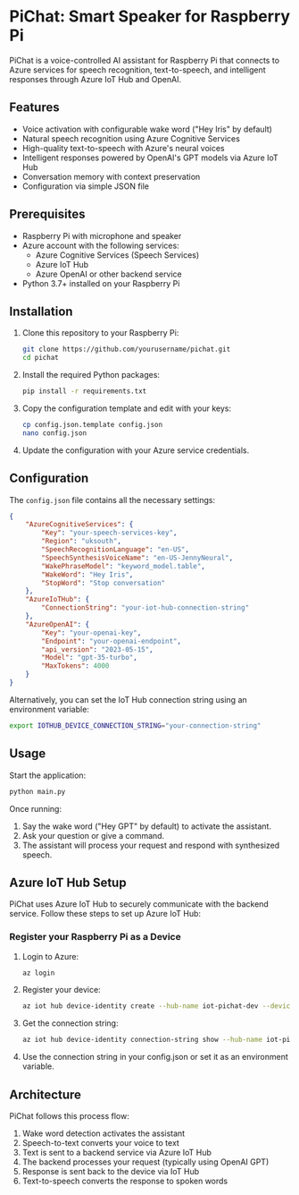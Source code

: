 # PiChat: Smart Speaker for Raspberry Pi

PiChat is a voice-controlled AI assistant for Raspberry Pi that connects to Azure services for speech recognition, text-to-speech, and intelligent responses through Azure IoT Hub and OpenAI.

## Features

- Voice activation with configurable wake word ("Hey Iris" by default)
- Natural speech recognition using Azure Cognitive Services
- High-quality text-to-speech with Azure's neural voices
- Intelligent responses powered by OpenAI's GPT models via Azure IoT Hub
- Conversation memory with context preservation
- Configuration via simple JSON file

## Prerequisites

- Raspberry Pi with microphone and speaker
- Azure account with the following services:
  - Azure Cognitive Services (Speech Services)
  - Azure IoT Hub
  - Azure OpenAI or other backend service
- Python 3.7+ installed on your Raspberry Pi

## Installation

1. Clone this repository to your Raspberry Pi:
   ```bash
   git clone https://github.com/yourusername/pichat.git
   cd pichat
   ```

2. Install the required Python packages:
   ```bash
   pip install -r requirements.txt
   ```

3. Copy the configuration template and edit with your keys:
   ```bash
   cp config.json.template config.json
   nano config.json
   ```

4. Update the configuration with your Azure service credentials.

## Configuration

The `config.json` file contains all the necessary settings:

```json
{
    "AzureCognitiveServices": {
        "Key": "your-speech-services-key",
        "Region": "uksouth",
        "SpeechRecognitionLanguage": "en-US",
        "SpeechSynthesisVoiceName": "en-US-JennyNeural",
        "WakePhraseModel": "keyword_model.table",
        "WakeWord": "Hey Iris",
        "StopWord": "Stop conversation"
    },
    "AzureIoTHub": {
        "ConnectionString": "your-iot-hub-connection-string"
    },
    "AzureOpenAI": {
        "Key": "your-openai-key",
        "Endpoint": "your-openai-endpoint",
        "api_version": "2023-05-15",
        "Model": "gpt-35-turbo",
        "MaxTokens": 4000
    }
}
```

Alternatively, you can set the IoT Hub connection string using an environment variable:
```bash
export IOTHUB_DEVICE_CONNECTION_STRING="your-connection-string"
```

## Usage

Start the application:

```bash
python main.py
```

Once running:

1. Say the wake word ("Hey GPT" by default) to activate the assistant.
2. Ask your question or give a command.
3. The assistant will process your request and respond with synthesized speech.

## Azure IoT Hub Setup

PiChat uses Azure IoT Hub to securely communicate with the backend service. Follow these steps to set up Azure IoT Hub:

### Register your Raspberry Pi as a Device

1. Login to Azure:
   ```bash
   az login
   ```

2. Register your device:
   ```bash
   az iot hub device-identity create --hub-name iot-pichat-dev --device-id raspberry-pi-1
   ```

3. Get the connection string:
   ```bash
   az iot hub device-identity connection-string show --hub-name iot-pichat-dev --device-id raspberry-pi-1
   ```

4. Use the connection string in your config.json or set it as an environment variable.


## Architecture

PiChat follows this process flow:

1. Wake word detection activates the assistant
2. Speech-to-text converts your voice to text
3. Text is sent to a backend service via Azure IoT Hub
4. The backend processes your request (typically using OpenAI GPT)
5. Response is sent back to the device via IoT Hub
6. Text-to-speech converts the response to spoken words
